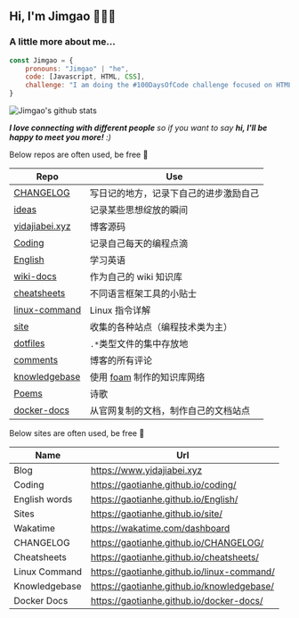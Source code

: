 <h2>Hi, I'm Jimgao 👋👨‍💻</h2>

### A little more about me...

```javascript
const Jimgao = {
    pronouns: "Jimgao" | "he",
    code: [Javascript, HTML, CSS],
    challenge: "I am doing the #100DaysOfCode challenge focused on HTML and CSS and JavaScirpt"
}
```

![Jimgao's github stats](https://github-readme-stats-yidajiabei.vercel.app/api?username=Gaotianhe&show_icons=true)

<em><b>I love connecting with different people</b> so if you want to say <b>hi, I'll be happy to meet you more!</b> :)</em>

Below repos are often used, be free 🤪

| Repo | Use |
| ----- | ----- |
| [CHANGELOG](https://github.com/Gaotianhe/CHANGELOG) | 写日记的地方，记录下自己的进步激励自己 |
| [ideas](https://github.com/Gaotianhe/ideas) | 记录某些思想绽放的瞬间 |
| [yidajiabei.xyz](https://github.com/yidajiabei/yidajiabei.xyz) | 博客源码 |
| [Coding](https://github.com/Gaotianhe/coding) | 记录自己每天的编程点滴 |
| [English](https://github.com/Gaotianhe/English) | 学习英语 |
| [wiki-docs](https://github.com/Gaotianhe/wiki-docs) | 作为自己的 wiki 知识库 |
| [cheatsheets](https://github.com/Gaotianhe/cheatsheets) | 不同语言框架工具的小贴士 |
| [linux-command](https://github.com/Gaotianhe/linux-command) | Linux 指令详解 |
| [site](https://github.com/Gaotianhe/site) | 收集的各种站点（编程技术类为主） |
| [dotfiles](https://github.com/Gaotianhe/dotfiles) | `.*`类型文件的集中存放地 |
| [comments](https://github.com/Gaotianhe/comments) | 博客的所有评论 |
| [knowledgebase](https://github.com/Gaotianhe/knowledgebase) | 使用 [foam](https://github.com/foambubble/foam) 制作的知识库网络 |
| [Poems](https://github.com/Gaotianhe/Poems) | 诗歌 |
| [docker-docs](https://github.com/Gaotianhe/docker-docs) | 从官网复制的文档，制作自己的文档站点 |

Below sites are often used, be free 🤪

| Name | Url |
| ----- | ----- |
| Blog | https://www.yidajiabei.xyz |
| Coding | https://gaotianhe.github.io/coding/ |
| English words | https://gaotianhe.github.io/English/ |
| Sites | https://gaotianhe.github.io/site/ |
| Wakatime | https://wakatime.com/dashboard |
| CHANGELOG | https://gaotianhe.github.io/CHANGELOG/ |
| Cheatsheets | https://gaotianhe.github.io/cheatsheets/ |
| Linux Command | https://gaotianhe.github.io/linux-command/ |
| Knowledgebase | https://gaotianhe.github.io/knowledgebase/ |
| Docker Docs | https://gaotianhe.github.io/docker-docs/ |
